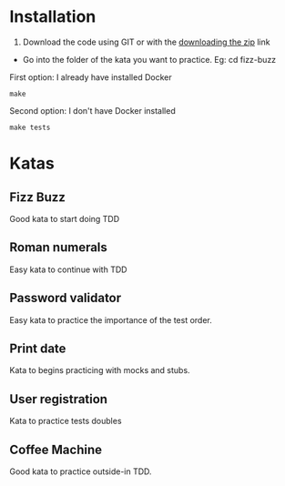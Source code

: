 # Installation
1. Download the code using GIT or with the [downloading the zip](https://github.com/luisrovirosa/katas-php/archive/master.zip) link
- Go into the folder of the kata you want to practice. Eg: cd fizz-buzz

First option: I already have installed Docker

    make

Second option: I don't have Docker installed

    make tests

    
# Katas
## Fizz Buzz
Good kata to start doing TDD
## Roman numerals
Easy kata to continue with TDD
## Password validator
Easy kata to practice the importance of the test order.
## Print date
Kata to begins practicing with mocks and stubs.
## User registration
Kata to practice tests doubles
## Coffee Machine
Good kata to practice outside-in TDD.